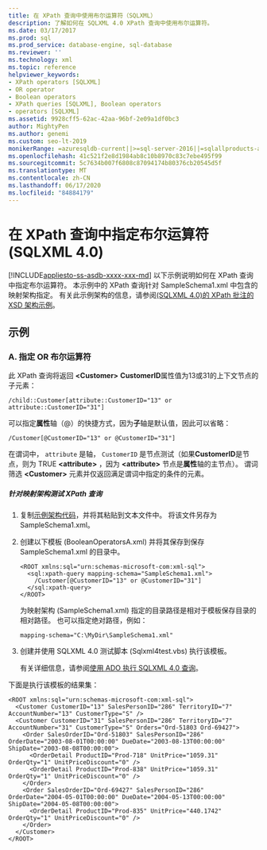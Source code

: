 ```yaml
---
title: 在 XPath 查询中使用布尔运算符（SQLXML）
description: 了解如何在 SQLXML 4.0 XPath 查询中使用布尔运算符。
ms.date: 03/17/2017
ms.prod: sql
ms.prod_service: database-engine, sql-database
ms.reviewer: ''
ms.technology: xml
ms.topic: reference
helpviewer_keywords:
- XPath operators [SQLXML]
- OR operator
- Boolean operators
- XPath queries [SQLXML], Boolean operators
- operators [SQLXML]
ms.assetid: 9928cff5-62ac-42aa-96bf-2e09a1df0bc3
author: MightyPen
ms.author: genemi
ms.custom: seo-lt-2019
monikerRange: =azuresqldb-current||>=sql-server-2016||=sqlallproducts-allversions||>=sql-server-linux-2017||=azuresqldb-mi-current
ms.openlocfilehash: 41c521f2e8d1984ab8c10b8970c83c7ebe495f99
ms.sourcegitcommit: 5c7634b007f6808c87094174b80376cb20545d5f
ms.translationtype: MT
ms.contentlocale: zh-CN
ms.lasthandoff: 06/17/2020
ms.locfileid: "84884179"
---
```

# <a name="specifying-boolean-operators-in-xpath-queries-sqlxml-40"></a>在 XPath 查询中指定布尔运算符 (SQLXML 4.0)
[!INCLUDE[appliesto-ss-asdb-xxxx-xxx-md](../../../includes/appliesto-ss-asdb-xxxx-xxx-md.md)]
  以下示例说明如何在 XPath 查询中指定布尔运算符。 本示例中的 XPath 查询针对 SampleSchema1.xml 中包含的映射架构指定。 有关此示例架构的信息，请参阅[&#40;SQLXML 4.0&#41;的 XPath 批注的 XSD 架构示例](../../../relational-databases/sqlxml-annotated-xsd-schemas-xpath-queries/samples/sample-annotated-xsd-schema-for-xpath-examples-sqlxml-4-0.md)。  
  
## <a name="examples"></a>示例  
  
### <a name="a-specify-the-or-boolean-operator"></a>A. 指定 OR 布尔运算符  
 此 XPath 查询将返回 **\<Customer>** **CustomerID**属性值为13或31的上下文节点的子元素：  
  
```  
/child::Customer[attribute::CustomerID="13" or attribute::CustomerID="31"]  
```  
  
 可以指定**属性**轴（@）的快捷方式，因为**子**轴是默认值，因此可以省略：  
  
```  
/Customer[@CustomerID="13" or @CustomerID="31"]  
```  
  
 在谓词中， `attribute` 是轴， `CustomerID` 是节点测试（如果**CustomerID**是节点，则为 TRUE **\<attribute>** ，因为 **\<attribute>** 节点是**属性**轴的主节点）。 谓词筛选 **\<Customer>** 元素并仅返回满足谓词中指定的条件的元素。  
  
##### <a name="to-test-the-xpath-queries-against-the-mapping-schema"></a>针对映射架构测试 XPath 查询  
  
1.  复制[示例架构代码](../../../relational-databases/sqlxml-annotated-xsd-schemas-xpath-queries/samples/sample-annotated-xsd-schema-for-xpath-examples-sqlxml-4-0.md)，并将其粘贴到文本文件中。 将该文件另存为 SampleSchema1.xml。  
  
2.  创建以下模板 (BooleanOperatorsA.xml) 并将其保存到保存 SampleSchema1.xml 的目录中。  
  
    ```  
    <ROOT xmlns:sql="urn:schemas-microsoft-com:xml-sql">  
      <sql:xpath-query mapping-schema="SampleSchema1.xml">  
        /Customer[@CustomerID="13" or @CustomerID="31"]  
      </sql:xpath-query>  
    </ROOT>  
    ```  
  
     为映射架构 (SampleSchema1.xml) 指定的目录路径是相对于模板保存目录的相对路径。 也可以指定绝对路径，例如：  
  
    ```  
    mapping-schema="C:\MyDir\SampleSchema1.xml"  
    ```  
  
3.  创建并使用 SQLXML 4.0 测试脚本 (Sqlxml4test.vbs) 执行该模板。  
  
     有关详细信息，请参阅[使用 ADO 执行 SQLXML 4.0 查询](../../../relational-databases/sqlxml/using-ado-to-execute-sqlxml-4-0-queries.md)。  
  
 下面是执行该模板的结果集：  
  
```  
<ROOT xmlns:sql="urn:schemas-microsoft-com:xml-sql">  
  <Customer CustomerID="13" SalesPersonID="286" TerritoryID="7" AccountNumber="13" CustomerType="S" />   
  <Customer CustomerID="31" SalesPersonID="286" TerritoryID="7" AccountNumber="31" CustomerType="S" Orders="Ord-51803 Ord-69427">  
    <Order SalesOrderID="Ord-51803" SalesPersonID="286" OrderDate="2003-08-01T00:00:00" DueDate="2003-08-13T00:00:00" ShipDate="2003-08-08T00:00:00">  
      <OrderDetail ProductID="Prod-718" UnitPrice="1059.31" OrderQty="1" UnitPriceDiscount="0" />   
      <OrderDetail ProductID="Prod-838" UnitPrice="1059.31" OrderQty="1" UnitPriceDiscount="0" />   
    </Order>  
    <Order SalesOrderID="Ord-69427" SalesPersonID="286" OrderDate="2004-05-01T00:00:00" DueDate="2004-05-13T00:00:00" ShipDate="2004-05-08T00:00:00">  
      <OrderDetail ProductID="Prod-835" UnitPrice="440.1742" OrderQty="1" UnitPriceDiscount="0" />   
    </Order>  
  </Customer>  
</ROOT>  
```  
  
  
